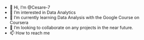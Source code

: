 - 👋 Hi, I’m @Cesare-7
- 👀 I’m interested in Data Analytics
- 🌱 I’m currently learning Data Analysis with the Google Course on Coursera
- 💞️ I’m looking to collaborate on any projects in the near future. 
- 📫 How to reach me

<!---
Cesare-7/Cesare-7 is a ✨ special ✨ repository because its `README.md` (this file) appears on your GitHub profile.
You can click the Preview link to take a look at your changes.
--->
